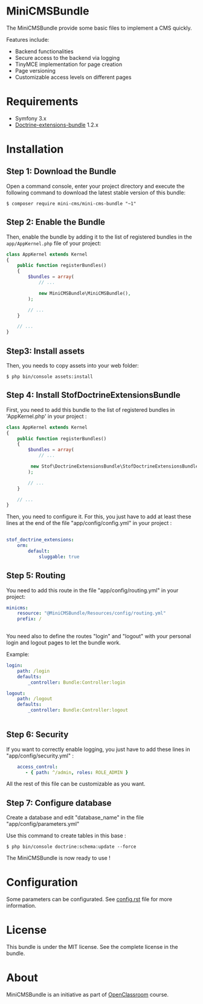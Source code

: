 MiniCMSBundle
=============

The MiniCMSBundle provide some basic files to implement a CMS quickly. 

Features include:

- Backend functionalities
- Secure access to the backend via logging
- TinyMCE implementation for page creation
- Page versioning
- Customizable access levels on different pages

Requirements
============

- Symfony 3.x
- [Doctrine-extensions-bundle](https://packagist.org/packages/stof/doctrine-extensions-bundle) 1.2.x

Installation
============

Step 1: Download the Bundle
---------------------------

Open a command console, enter your project directory and execute the
following command to download the latest stable version of this bundle:

```console
$ composer require mini-cms/mini-cms-bundle "~1"
```


Step 2: Enable the Bundle
-------------------------

Then, enable the bundle by adding it to the list of registered bundles
in the `app/AppKernel.php` file of your project:

```php
class AppKernel extends Kernel
{
    public function registerBundles()
    {
        $bundles = array(
            // ...

            new MiniCMSBundle\MiniCMSBundle(),
        );

        // ...
    }

    // ...
}
```

Step3: Install assets
---------------------

Then, you needs to copy assets into your web folder:

```console
$ php bin/console assets:install
```

Step 4: Install StofDoctrineExtensionsBundle
--------------------------------------------

First, you need to add this bundle to the list of registered bundles in 'AppKernel.php' in your project :

```php
class AppKernel extends Kernel
{
    public function registerBundles()
    {
        $bundles = array(
            // ...

         new Stof\DoctrineExtensionsBundle\StofDoctrineExtensionsBundle(),
        );

        // ...
    }

    // ...
}
```

Then, you need to configure it. For this, you just have to add at least 
these lines at the end of the file "app/config/config.yml" in your project :

```yaml
    
stof_doctrine_extensions:
    orm:
        default:
            sluggable: true

```

Step 5: Routing
---------------

You need to add this route in the file "app/config/routing.yml" in your project:

```yaml
minicms:
    resource: "@MiniCMSBundle/Resources/config/routing.yml"
    prefix: /
    
```

You need also to define the routes "login" and "logout" with your personal login and logout pages to let the bundle work.

Example:

```yaml
login:
    path: /login
    defaults:
        _controller: Bundle:Controller:login

logout:
    path: /logout
    defaults:
        _controller: Bundle:Controller:logout 
    
```

Step 6: Security
----------------

If you want to correctly enable logging, you just have to add these lines in "app/config/security.yml" :

```yaml
    access_control:
       - { path: ^/admin, roles: ROLE_ADMIN }
```

All the rest of this file can be customizable as you want.

Step 7: Configure database
--------------------------
Create a database and edit "database_name" in the file "app/config/parameters.yml"

Use this command to create tables in this base : 

```console
$ php bin/console doctrine:schema:update --force
```

The MiniCMSBundle is now ready to use ! 

Configuration
=============

Some parameters can be configurated. See [config.rst](https://github.com/treviller/MiniCMS/blob/master/Resources/doc/config.rst) file for more information.

License
=======

This bundle is under the MIT license. See the complete license in the bundle.

About
=====

MiniCMSBundle is an initiative as part of [OpenClassroom](https://openclassrooms.com/courses/developpez-votre-site-web-avec-le-framework-symfony) course.
